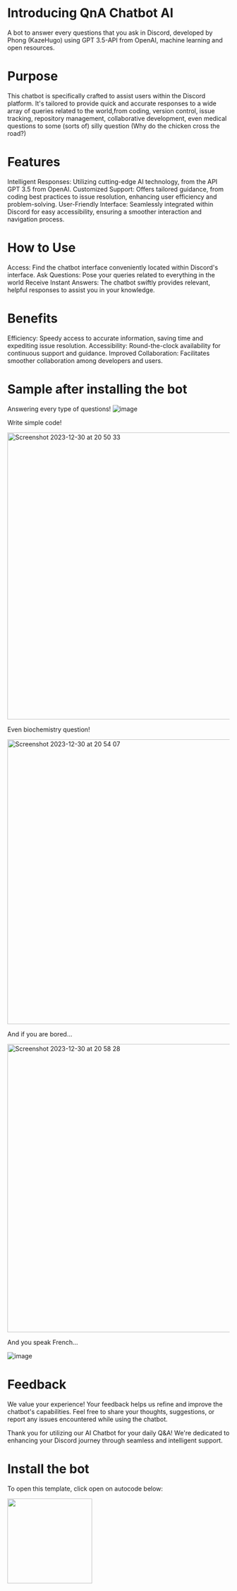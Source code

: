 # Introducing QnA Chatbot AI
A bot to answer every questions that you ask in Discord, developed by Phong (KazeHugo) using GPT 3.5-API from OpenAI, machine learning and open resources.

# Purpose
This chatbot is specifically crafted to assist users within the Discord platform. It's tailored to provide quick and accurate responses to a wide array of queries related to the world,from coding, version control, issue tracking, repository management, collaborative development, even medical questions to some (sorts of) silly question (Why do the chicken cross the road?)

# Features
Intelligent Responses: Utilizing cutting-edge AI technology, from the API GPT 3.5 from OpenAI.
Customized Support: Offers tailored guidance, from coding best practices to issue resolution, enhancing user efficiency and problem-solving.
User-Friendly Interface: Seamlessly integrated within Discord for easy accessibility, ensuring a smoother interaction and navigation process.

# How to Use
Access: Find the chatbot interface conveniently located within Discord's interface.
Ask Questions: Pose your queries related to everything in the world
Receive Instant Answers: The chatbot swiftly provides relevant, helpful responses to assist you in your knowledge.

# Benefits
Efficiency: Speedy access to accurate information, saving time and expediting issue resolution.
Accessibility: Round-the-clock availability for continuous support and guidance.
Improved Collaboration: Facilitates smoother collaboration among developers and users.

# Sample after installing the bot

Answering every type of questions!
![image](https://github.com/kazehugo/chatbot-ai/assets/96301950/aea6449c-7e14-4a2c-971e-4db7de2ff4ad)

Write simple code!

<img width="649" alt="Screenshot 2023-12-30 at 20 50 33" src="https://github.com/kazehugo/chatbot-ai/assets/96301950/f4894b54-93bb-4612-abfc-22e54fe3b6eb">

Even biochemistry question!

<img width="644" alt="Screenshot 2023-12-30 at 20 54 07" src="https://github.com/kazehugo/chatbot-ai/assets/96301950/84e48ede-d8c3-44ef-a307-8b5d949cb565">

And if you are bored...

<img width="652" alt="Screenshot 2023-12-30 at 20 58 28" src="https://github.com/kazehugo/chatbot-ai/assets/96301950/cb3db918-f8d9-4de0-95df-5881f8fe6077">

And you speak French...

![image](https://github.com/kazehugo/chatbot-ai/assets/96301950/26c93d6c-04d7-4b35-96f4-816b61de7b12)

# Feedback
We value your experience! Your feedback helps us refine and improve the chatbot's capabilities. Feel free to share your thoughts, suggestions, or report any issues encountered while using the chatbot.

Thank you for utilizing our AI Chatbot for your daily Q&A! We're dedicated to enhancing your Discord journey through seamless and intelligent support.

# Install the bot
To open this template, click open on autocode below:

[<img src="![image]![image](https://github.com/kazehugo/chatbot-ai/assets/96301950/59af88aa-a9c5-45cc-acf7-b09413a0d896)" width="192">](https://github.com/kazehugo/chatbot-ai)
